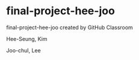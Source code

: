 # final-project-hee-joo
final-project-hee-joo created by GitHub Classroom

Hee-Seung, Kim

Joo-chul, Lee
